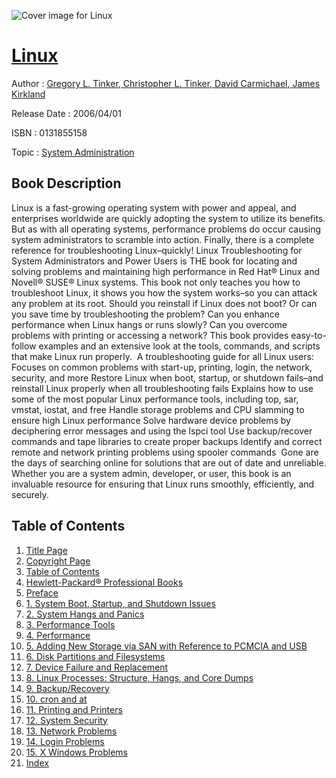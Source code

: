 ![Cover image for Linux](https://imgdetail.ebookreading.net/cover/cover/system_admin/EB0131855158.jpg)

[Linux](https://ebookreading.net/view/book/Linux-EB0131855158_1.html "Linux")
====================================================================================================================

Author : [Gregory L. Tinker](https://ebookreading.net/search/author/Gregory+L.+Tinker),[ Christopher L. Tinker](https://ebookreading.net/search/author/+Christopher+L.+Tinker),[ David Carmichael](https://ebookreading.net/search/author/+David+Carmichael),[ James Kirkland](https://ebookreading.net/search/author/+James+Kirkland)

Release Date : 2006/04/01

ISBN : 0131855158

Topic : [System Administration](https://ebookreading.net/search/category/system-administration)

Book Description
-----------------

Linux is a fast-growing operating system with power and appeal, and enterprises worldwide are quickly adopting the system to utilize its benefits. But as with all operating systems, performance problems do occur causing system administrators to scramble into action. Finally, there is a complete reference for troubleshooting Linux–quickly! Linux Troubleshooting for System Administrators and Power Users is THE book for locating and solving problems and maintaining high performance in Red Hat® Linux and Novell® SUSE® Linux systems.
This book not only teaches you how to troubleshoot Linux, it shows you how the system works–so you can attack any problem at its root. Should you reinstall if Linux does not boot? Or can you save time by troubleshooting the problem? Can you enhance performance when Linux hangs or runs slowly? Can you overcome problems with printing or accessing a network? This book provides easy-to-follow examples and an extensive look at the tools, commands, and scripts that make Linux run properly. 
A troubleshooting guide for all Linux users: Focuses on common problems with start-up, printing, login, the network, security, and more
Restore Linux when boot, startup, or shutdown fails–and reinstall Linux properly when all troubleshooting fails
Explains how to use some of the most popular Linux performance tools, including top, sar, vmstat, iostat, and free
Handle storage problems and CPU slamming to ensure high Linux performance
Solve hardware device problems by deciphering error messages and using the lspci tool
Use backup/recover commands and tape libraries to create proper backups
Identify and correct remote and network printing problems using spooler commands 
Gone are the days of searching online for solutions that are out of date and unreliable. Whether you are a system admin, developer, or user, this book is an invaluable resource for ensuring that Linux runs smoothly, efficiently, and securely.
              
Table of Contents
-----------------

1. [Title Page](https://ebookreading.net/view/book/Linux-EB0131855158_3.html)
1. [Copyright Page](https://ebookreading.net/view/book/Linux-EB0131855158_4.html)
1. [Table of Contents](https://ebookreading.net/view/book/Linux-EB0131855158_6.html)
1. [Hewlett-Packard® Professional Books](https://ebookreading.net/view/book/Linux-EB0131855158_2.html)
1. [Preface](https://ebookreading.net/view/book/Linux-EB0131855158_7.html)
1. [1. System Boot, Startup, and Shutdown Issues](https://ebookreading.net/view/book/Linux-EB0131855158_8.html)
1. [2. System Hangs and Panics](https://ebookreading.net/view/book/Linux-EB0131855158_9.html)
1. [3. Performance Tools](https://ebookreading.net/view/book/Linux-EB0131855158_10.html)
1. [4. Performance](https://ebookreading.net/view/book/Linux-EB0131855158_11.html)
1. [5. Adding New Storage via SAN with Reference to PCMCIA and USB](https://ebookreading.net/view/book/Linux-EB0131855158_12.html)
1. [6. Disk Partitions and Filesystems](https://ebookreading.net/view/book/Linux-EB0131855158_13.html)
1. [7. Device Failure and Replacement](https://ebookreading.net/view/book/Linux-EB0131855158_14.html)
1. [8. Linux Processes: Structure, Hangs, and Core Dumps](https://ebookreading.net/view/book/Linux-EB0131855158_15.html)
1. [9. Backup/Recovery](https://ebookreading.net/view/book/Linux-EB0131855158_16.html)
1. [10. cron and at](https://ebookreading.net/view/book/Linux-EB0131855158_17.html)
1. [11. Printing and Printers](https://ebookreading.net/view/book/Linux-EB0131855158_18.html)
1. [12. System Security](https://ebookreading.net/view/book/Linux-EB0131855158_19.html)
1. [13. Network Problems](https://ebookreading.net/view/book/Linux-EB0131855158_20.html)
1. [14. Login Problems](https://ebookreading.net/view/book/Linux-EB0131855158_21.html)
1. [15. X Windows Problems](https://ebookreading.net/view/book/Linux-EB0131855158_22.html)
1. [Index](https://ebookreading.net/view/book/Linux-EB0131855158_23.html)
